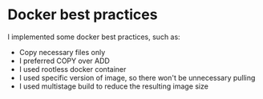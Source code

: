# Docker best practices

I implemented some docker best practices, such as:
- Copy necessary files only
- I preferred COPY over ADD
- I used rootless docker container
- I used specific version of image, so there won't be unnecessary pulling
- I used multistage build to reduce the resulting image size
